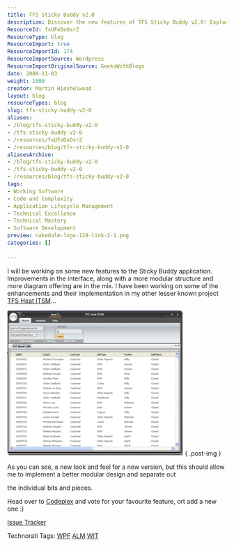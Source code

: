 ```yaml
---
title: TFS Sticky Buddy v2.0
description: Discover the new features of TFS Sticky Buddy v2.0! Explore its improved interface and modular design, and share your ideas on Codeplex today!
ResourceId: fxUFeDoOsrZ
ResourceType: blog
ResourceImport: true
ResourceImportId: 174
ResourceImportSource: Wordpress
ResourceImportOriginalSource: GeeksWithBlogs
date: 2008-11-03
weight: 1000
creator: Martin Hinshelwood
layout: blog
resourceTypes: blog
slug: tfs-sticky-buddy-v2-0
aliases:
- /blog/tfs-sticky-buddy-v2-0
- /tfs-sticky-buddy-v2-0
- /resources/fxUFeDoOsrZ
- /resources/blog/tfs-sticky-buddy-v2-0
aliasesArchive:
- /blog/tfs-sticky-buddy-v2-0
- /tfs-sticky-buddy-v2-0
- /resources/blog/tfs-sticky-buddy-v2-0
tags:
- Working Software
- Code and Complexity
- Application Lifecycle Management
- Technical Excellence
- Technical Mastery
- Software Development
preview: nakedalm-logo-128-link-2-1.png
categories: []

---
```

I will be working on some new features to the Sticky Buddy application. Improvements in the interface, along with a more modular structure and more diagram offering are in the mix. I have been working on some of the enhancements and their implementation in my other lesser known project [TFS Heat ITSM](http://hinshelwood.com/TFSHeatITSM.aspx)…

[![image](images/TFSStickyBuddyv2.0_7A68-image_thumb-1-2.png)](http://blog.hinshelwood.com/files/2011/05/GWB-WindowsLiveWriter-TFSStickyBuddyv2.0_7A68-image_2.png)
{ .post-img }

As you can see, a new look and feel for a new version, but this should allow me to implement a better modular design and separate out

the individual bits and pieces.

Head over to [Codeplex](http://codeplex.com) and vote for your favourite feature, ort add a new one :)

[Issue Tracker](http://www.codeplex.com/TFSStickyBuddy/WorkItem/List.aspx "Issue Tracker")

Technorati Tags: [WPF](http://technorati.com/tags/WPF) [ALM](http://technorati.com/tags/ALM) [WIT](http://technorati.com/tags/WIT)
